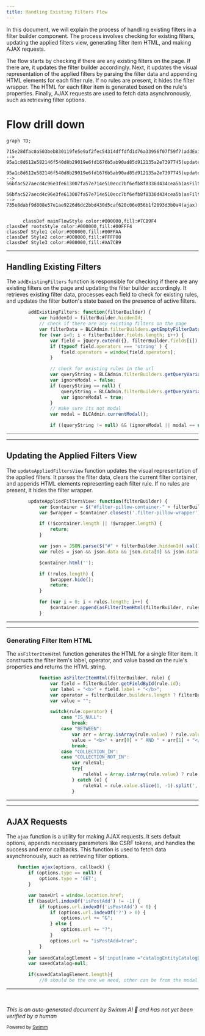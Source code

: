 ```yaml
---
title: Handling Existing Filters Flow
---
```

In this document, we will explain the process of handling existing filters in a filter builder component. The process involves checking for existing filters, updating the applied filters view, generating filter item HTML, and making AJAX requests.

The flow starts by checking if there are any existing filters on the page. If there are, it updates the filter builder accordingly. Next, it updates the visual representation of the applied filters by parsing the filter data and appending HTML elements for each filter rule. If no rules are present, it hides the filter wrapper. The HTML for each filter item is generated based on the rule's properties. Finally, AJAX requests are used to fetch data asynchronously, such as retrieving filter options.

# Flow drill down

```mermaid
graph TD;
      715e28dfac0a503beb830119fe5e9af2fec54314dffdfd1d76a33956f07f59f7(addExistingFilters):::mainFlowStyle --> 95a1c8d612e582146f540d8b29019e6fd1676b5ab90ad85d912135a2e7397745(updateAppliedFiltersView):::mainFlowStyle

95a1c8d612e582146f540d8b29019e6fd1676b5ab90ad85d912135a2e7397745(updateAppliedFiltersView):::mainFlowStyle --> 56bfac527aecd4c96e3fe613007fa57e714e510ecc7bf6efb8f8336d434cea5b(asFilterItemHtml):::mainFlowStyle

56bfac527aecd4c96e3fe613007fa57e714e510ecc7bf6efb8f8336d434cea5b(asFilterItemHtml):::mainFlowStyle --> 735e8dabf9d808e57e1ae9226d6dc2bbd430d5caf620c06e056b1f2093d3b0a4(ajax):::mainFlowStyle


      classDef mainFlowStyle color:#000000,fill:#7CB9F4
classDef rootsStyle color:#000000,fill:#00FFF4
classDef Style1 color:#000000,fill:#00FFAA
classDef Style2 color:#000000,fill:#FFFF00
classDef Style3 color:#000000,fill:#AA7CB9
```

<SwmSnippet path="/admin/broadleaf-open-admin-platform/src/main/resources/open_admin_style/js/admin/components/filterbuilder.js" line="913">

---

## Handling Existing Filters

The <SwmToken path="admin/broadleaf-open-admin-platform/src/main/resources/open_admin_style/js/admin/components/filterbuilder.js" pos="913:1:1" line-data="        addExistingFilters: function(filterBuilder) {">`addExistingFilters`</SwmToken> function is responsible for checking if there are any existing filters on the page and updating the filter builder accordingly. It retrieves existing filter data, processes each field to check for existing rules, and updates the filter button's state based on the presence of active filters.

```javascript
        addExistingFilters: function(filterBuilder) {
            var hiddenId = filterBuilder.hiddenId;
            // check if there are any existing filters on the page
            var filterData = BLCAdmin.filterBuilders.getEmptyFilterData();
            for (var i=0; i < filterBuilder.fields.length; i++) {
                var field = jQuery.extend({}, filterBuilder.fields[i]);
                if (typeof field.operators === 'string' ) {
                    field.operators = window[field.operators];
                }

                // check for existing rules in the url
                var queryString = BLCAdmin.filterBuilders.getQueryVariable(field.id);
                var ignoreModal = false;
                if (queryString == null) {
                    queryString = BLCAdmin.filterBuilders.getQueryVariableFromStoredField(field.id, hiddenId);
                    var ignoreModal = true;
                }
                // make sure its not modal
                var modal = BLCAdmin.currentModal();

                if ((queryString != null) && (ignoreModal || modal == undefined)) {
```

---

</SwmSnippet>

<SwmSnippet path="/admin/broadleaf-open-admin-platform/src/main/resources/open_admin_style/js/admin/components/filterbuilder.js" line="995">

---

## Updating the Applied Filters View

The <SwmToken path="admin/broadleaf-open-admin-platform/src/main/resources/open_admin_style/js/admin/components/filterbuilder.js" pos="995:1:1" line-data="        updateAppliedFiltersView: function(filterBuilder) {">`updateAppliedFiltersView`</SwmToken> function updates the visual representation of the applied filters. It parses the filter data, clears the current filter container, and appends HTML elements representing each filter rule. If no rules are present, it hides the filter wrapper.

```javascript
        updateAppliedFiltersView: function(filterBuilder) {
            var $container = $("#filter-pillow-container-" + filterBuilder.hiddenId);
            var $wrapper = $container.closest('.filter-pillow-wrapper');

            if (!$container.length || !$wrapper.length) {
                return;
            }

            var json = JSON.parse($("#" + filterBuilder.hiddenId).val());
            var rules = json && json.data && json.data[0] && json.data[0].rules ? json.data[0].rules : [];

            $container.html('');

            if (!rules.length) {
                $wrapper.hide();
                return;
            }

            for (var i = 0; i < rules.length; i++) {
                $container.append(asFilterItemHtml(filterBuilder, rules[i]));
            }
```

---

</SwmSnippet>

<SwmSnippet path="/admin/broadleaf-open-admin-platform/src/main/resources/open_admin_style/js/admin/components/filterbuilder.js" line="1019">

---

### Generating Filter Item HTML

The <SwmToken path="admin/broadleaf-open-admin-platform/src/main/resources/open_admin_style/js/admin/components/filterbuilder.js" pos="1019:3:3" line-data="            function asFilterItemHtml(filterBuilder, rule) {">`asFilterItemHtml`</SwmToken> function generates the HTML for a single filter item. It constructs the filter item's label, operator, and value based on the rule's properties and returns the HTML string.

```javascript
            function asFilterItemHtml(filterBuilder, rule) {
                var field = filterBuilder.getFieldById(rule.id);
                var label = "<b>" + field.label + "</b>";
                var operator = filterBuilder.builders.length ? filterBuilder.getOperatorLabelByOperatorType(rule.operator) : rule.operator;
                var value = "";

                switch(rule.operator) {
                    case "IS_NULL":
                        break;
                    case "BETWEEN":
                        var arr = Array.isArray(rule.value) ? rule.value : JSON.parse(rule.value);
                        value = "<b>" + arr[0] + " AND " + arr[1] + "</b>";
                        break;
                    case "COLLECTION_IN":
                    case "COLLECTION_NOT_IN":
                        var ruleVal;
                        try{
                            ruleVal = Array.isArray(rule.value) ? rule.value : JSON.parse(rule.value);
                        } catch (e) {
                            ruleVal = rule.value.slice(1, -1).split(',');
                        }
```

---

</SwmSnippet>

<SwmSnippet path="/common/src/main/resources/common_style/js/BLC.js" line="135">

---

## AJAX Requests

The <SwmToken path="common/src/main/resources/common_style/js/BLC.js" pos="135:3:3" line-data="    function ajax(options, callback) {">`ajax`</SwmToken> function is a utility for making AJAX requests. It sets default options, appends necessary parameters like CSRF tokens, and handles the success and error callbacks. This function is used to fetch data asynchronously, such as retrieving filter options.

```javascript
    function ajax(options, callback) {
        if (options.type == null) {
            options.type = 'GET';
        }

        var baseUrl = window.location.href;
        if (baseUrl.indexOf('isPostAdd') != -1) {
            if (options.url.indexOf('isPostAdd') < 0) {
                if (options.url.indexOf('?') > 0) {
                    options.url += "&";
                } else {
                    options.url += "?";
                }
                options.url += "isPostAdd=true";
            }
        }
        var savedCatalogElement = $('input[name ="catalogEntityCatalogDiscriminatorId"]');
        var savedCatalog=null;

        if(savedCatalogElement.length){
            //0 should be the one we need, other can be from the modal form
```

---

</SwmSnippet>

&nbsp;

*This is an auto-generated document by Swimm AI 🌊 and has not yet been verified by a human*

<SwmMeta version="3.0.0" repo-id="Z2l0aHViJTNBJTNBQnJvYWRsZWFmQ29tbWVyY2UtZGVtby1uZXclM0ElM0FTd2ltbS1EZW1v" repo-name="BroadleafCommerce-demo-new" doc-type="flows"><sup>Powered by [Swimm](/)</sup></SwmMeta>

